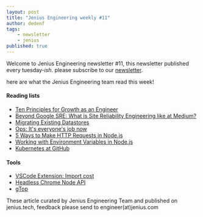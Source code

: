 ```yaml
---
layout: post
title: "Jenius Engineering weekly #11"
author: dedenf
tags:
    - newsletter
    - jenius
published: true
---
```


Welcome to Jenius Engineering newsletter #11, this newsletter published every tuesday-*ish*. please subscribe to our [newsletter](http://jenius.tech/newsletter).

here are what the Jenius Engineering team read this week!

#### Reading lists
- [Ten Principles for Growth as an Engineer](https://medium.com/@daniel.heller/ten-principles-for-growth-69015e08c35b)
- [Beyond Google SRE: What is Site Reliability Engineering like at Medium?](https://blog.netsil.com/beyond-google-sre-what-is-site-reliability-engineering-like-at-medium-71c65bd35f4e)
- [Migrating Existing Datastores](http://engineering.grab.com/migrating-existing-datastores)
- [Ops: It's everyone's job now](https://opensource.com/article/17/7/state-systems-administration)
- [5 Ways to Make HTTP Requests in Node.js](https://www.twilio.com/blog/2017/08/http-requests-in-node-js.html)
- [Working with Environment Variables in Node.js](https://www.twilio.com/blog/2017/08/working-with-environment-variables-in-node-js.html)
- [Kubernetes at GitHub](https://githubengineering.com/kubernetes-at-github/)

#### Tools
- [VSCode Extension: Import cost](https://marketplace.visualstudio.com/items?itemName=wix.vscode-import-cost)
- [Headless Chrome Node API](https://github.com/GoogleChrome/puppeteer)
- [gTop](https://github.com/aksakalli/gtop)


These article curated by Jenius Engineering Team and published on jenius.tech, feedback please send to engineer(at)jenius.com   